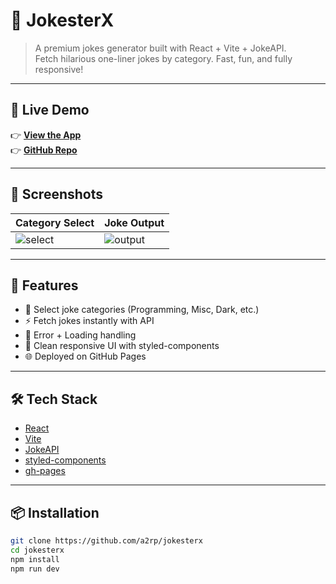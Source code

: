 # 💎 JokesterX

> A premium jokes generator built with React + Vite + JokeAPI.  
> Fetch hilarious one-liner jokes by category. Fast, fun, and fully responsive!

<!-- ![GitHub](https://img.shields.io/github/license/a2rp/jokesterx?style=flat-square)
![GitHub repo size](https://img.shields.io/github/repo-size/a2rp/jokesterx?style=flat-square)
![GitHub stars](https://img.shields.io/github/stars/a2rp/jokesterx?style=flat-square)
![Deployed](https://img.shields.io/github/deployments/a2rp/jokesterx/github-pages?label=Live) -->

---

## 🔗 Live Demo

👉 **[View the App](https://a2rp.github.io/jokesterx)**  
👉 **[GitHub Repo](https://github.com/a2rp/jokesterx)**

---

## 📸 Screenshots

| Category Select                                                      | Joke Output                                                          |
| -------------------------------------------------------------------- | -------------------------------------------------------------------- |
| ![select](https://github.com/a2rp/jokesterx/src/assets/preview1.png) | ![output](https://github.com/a2rp/jokesterx/src/assets/preview2.png) |

---

## 🚀 Features

-   🎯 Select joke categories (Programming, Misc, Dark, etc.)
-   ⚡ Fetch jokes instantly with API
-   📛 Error + Loading handling
-   🎨 Clean responsive UI with styled-components
-   🌐 Deployed on GitHub Pages

---

## 🛠 Tech Stack

-   [React](https://reactjs.org/)
-   [Vite](https://vitejs.dev/)
-   [JokeAPI](https://jokeapi.dev/)
-   [styled-components](https://styled-components.com/)
-   [gh-pages](https://www.npmjs.com/package/gh-pages)

---

## 📦 Installation

```bash
git clone https://github.com/a2rp/jokesterx
cd jokesterx
npm install
npm run dev
```
